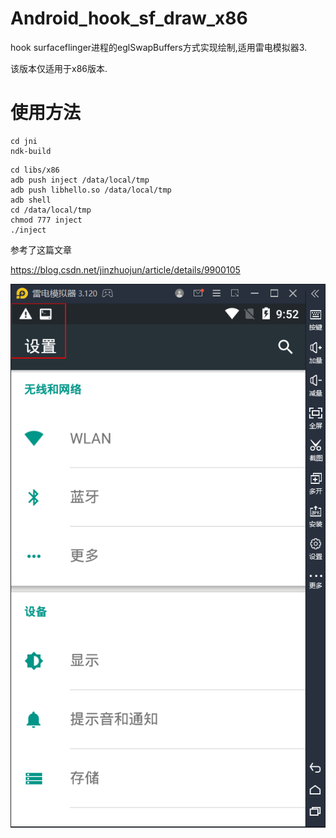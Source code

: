# Android_hook_sf_draw_x86
hook surfaceflinger进程的eglSwapBuffers方式实现绘制,适用雷电模拟器3.

该版本仅适用于x86版本.

# 使用方法
```
cd jni
ndk-build
```

```
cd libs/x86
adb push inject /data/local/tmp
adb push libhello.so /data/local/tmp
adb shell
cd /data/local/tmp
chmod 777 inject
./inject
```

参考了这篇文章

https://blog.csdn.net/jinzhuojun/article/details/9900105


![image](img/img.jpg)